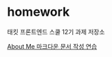 # homework

태킷 프론트엔드 스쿨 12기 과제 저장소

[About Me 마크다운 문서 작성 연습](https://gofla1996.github.io/homework/about-me.md)
